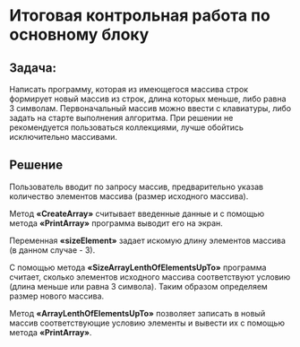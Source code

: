 # Итоговая контрольная работа по основному блоку

## Задача: 
Написать программу, которая из имеющегося массива строк формирует новый массив из строк, длина которых меньше, либо равна 3 символам. Первоначальный массив можно ввести с клавиатуры, либо задать на старте выполнения алгоритма. При решении не рекомендуется пользоваться коллекциями, лучше обойтись исключительно массивами.

## Решение
Пользователь вводит по запросу массив, предварительно указав количество элементов массива (размер исходного массива).

Метод **«CreateArray»** считывает введенные данные и с помощью метода **«PrintArray»** программа выводит его на экран.

Переменная **«sizeElement»** задает искомую длину элементов массива (в данном случае - 3).

С помощью метода **«SizeArrayLenthOfElementsUpTo»** программа считает, сколько элементов исходного массива соответствуют условию (длина меньше или равна 3 символа). Таким образом определяем размер нового массива.

Метод **«ArrayLenthOfElementsUpTo»** позволяет записать в новый массив соответствующие условию элементы и вывести их с помощью метода **«PrintArray»**.